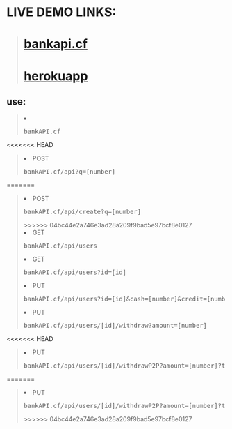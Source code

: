 # LIVE DEMO LINKS: 
> <h1><a href="https://bankapi.cf">bankapi.cf</a></h1>
> <h1><a href="https://calm-refuge-11234.herokuapp.com/">herokuapp</a></h1>

## use: 
> <li><pre>bankAPI.cf</pre></li>
<<<<<<< HEAD
> <li>POST <pre>bankAPI.cf/api?q=[number]</pre></li>
=======
> <li>POST <pre>bankAPI.cf/api/create?q=[number]</pre></li>
>>>>>>> 04bc44e2a746e3ad28a209f9bad5e97bcf8e0127
> <li>GET <pre>bankAPI.cf/api/users</pre></li>
> <li>GET <pre>bankAPI.cf/api/users?id=[id]</pre></li>
> <li>PUT <pre>bankAPI.cf/api/users?id=[id]&cash=[number]&credit=[number]</pre></li>
> <li>PUT <pre>bankAPI.cf/api/users/[id]/withdraw?amount=[number]</pre></li>
<<<<<<< HEAD
> <li>PUT <pre>bankAPI.cf/api/users/[id]/withdrawP2P?amount=[number]?to=[id]</pre></li>
=======
> <li>PUT <pre>bankAPI.cf/api/users/[id]/withdrawP2P?amount=[number]?to=[id]</pre></li>
>>>>>>> 04bc44e2a746e3ad28a209f9bad5e97bcf8e0127
